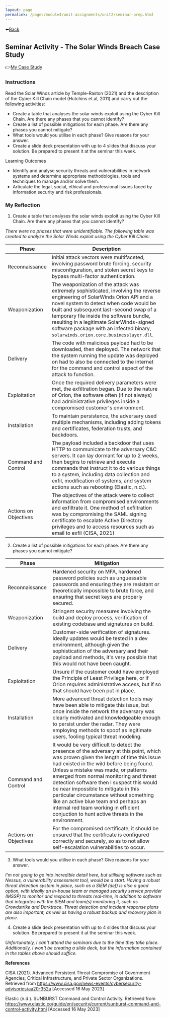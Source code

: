 ```yaml
---
layout: page
permalink: /pages/module4/unit-assignments/unit2/seminar-prep.html
---
```


⬅️[Back](/pages/module4.html)

## Seminar Activity - The Solar Winds Breach Case Study

👉[My Case Study](#my-reflection)

### Instructions

Read the Solar Winds article by Temple-Raston (2021) and the description of the Cyber Kill Chain model (Hutchins et al, 2011) and carry out the following activities:
- Create a table that analyses the solar winds exploit using the Cyber Kill Chain. Are there any phases that you cannot identify?
- Create a list of possible mitigations for each phase. Are there any phases you cannot mitigate?
- What tools would you utilise in each phase? Give reasons for your answer.
- Create a slide deck presentation with up to 4 slides that discuss your solution. Be prepared to present it at the seminar this week.

Learning Outcomes
- Identify and analyse security threats and vulnerabilities in network systems and determine appropriate methodologies, tools and techniques to manage and/or solve them.
- Articulate the legal, social, ethical and professional issues faced by information security and risk professionals.


### My Reflection

1. Create a table that analyses the solar winds exploit using the Cyber Kill Chain. Are there any phases that you cannot identify?

*There were no phases that were unidentifiable. The following table was created to analyze the Solar Winds exploit using the Cyber Kill Chain:*


| Phase | Description |
| --- | --- |
| Reconnaissance | Initial attack vectors were multifaceted, involving password brute forcing, security misconfiguration, and stolen secret keys to bypass multi-factor authentication. |
| Weaponization | The weaponization of the attack was extremely sophisticated, involving the reverse engineering of SolarWinds Orion API and a novel system to detect when code would be built and subsequent last-second swap of a temporary file inside the software bundle, resulting in a legitimate SolarWinds-signed software package with an infected binary, `solarwinds.orion.core.businesslayer.dll`. |
| Delivery | The code with malicious payload had to be downloaded, then deployed. The network that the system running the update was deployed on had to also be connected to the internet for the command and control aspect of the attack to function. |
| Exploitation | Once the required delivery parameters were met, the exfiltration began. Due to the nature of Orion, the software often (if not always) had administrative privileges inside a compromised customer's environment. |
| Installation | To maintain persistence, the adversary used multiple mechanisms, including adding tokens and certificates, federation trusts, and backdoors. |
| Command and Control | The payload included a backdoor that uses HTTP to communicate to the adversary C&C servers. It can lay dormant for up to 2 weeks, then begins to retrieve and execute commands that instruct it to do various things to a system, including data collection and exfil, modification of systems, and system actions such as rebooting (Elastic, n.d.). |
| Actions on Objectives | The objectives of the attack were to collect information from compromised environments and exfiltrate it. One method of exfiltration was by compromising the SAML signing certificate to escalate Active Directory privileges and to access resources such as email to exfil (CISA, 2021) |

2. Create a list of possible mitigations for each phase. Are there any phases you cannot mitigate?

| Phase | Mitigation |
| --- | --- |
| Reconnaissance | Hardened security on MFA, hardened password policies such as unguessable passwords and ensuring they are resistant or theoretically impossible to brute force, and ensuring that secret keys are properly secured. |
| Weaponization | Stringent security measures involving the build and deploy process, verification of existing codebase and signatures on build. |
| Delivery | Customer-side verification of signatures. Ideally updates would be tested in a dev environment, although given the sophistication of the adversary and their payload and methods, it's very possible that this would not have been caught. |
| Exploitation | Unsure if the customer could have employed the Principle of Least Privilege here, or if Orion *requires* administrative access, but if so that should have been put in place. |
| Installation | More advanced threat detection tools may have been able to mitigate this issue, but once inside the network the adversary was clearly motivated and knowledgeable enough to persist under the radar. They were employing methods to spoof as legitimate users, fooling typical threat modeling. |
| Command and Control | It would be very difficult to detect the presence of the adversary at this point, which was proven given the length of time this issue had existed in the wild before being found. Unless a mistake was made, or patterns emerged from normal monitoring and threat detection software then I suspect this would be near impossible to mitigate in this particular circumstance without something like an active blue team and perhaps an internal red team working in efficient conjuction to hunt active threats in the environment. |
| Actions on Objectives | For the compromised certificate, it should be ensured that the certificate is configured correctly and securely, so as to not allow self-escalation vulnerabilities to occur. |

3. What tools would you utilise in each phase? Give reasons for your answer.

*I'm not going to go into incredible detail here, but utilising software such as Nessus, a vulnerability assessment tool, would be a start. Having a robust threat detection system in place, such as a SIEM (def) is also a good option, with ideally an in-house team or managed security service provider (MSSP) to monitor and respond to threats real-time, in addition to software that integrates with the SIEM and team(s) monitoring it, such as Crowdstrike and Darktrace. Threat detection and incident response plans are also important, as well as having a robust backup and recovery plan in place.*

4. Create a slide deck presentation with up to 4 slides that discuss your solution. Be prepared to present it at the seminar this week.

*Unfortunately, I can't attend the seminars due to the time they take place. Additionally, I won't be creating a slide deck, but the information contained in the tables above should suffice.*

**References**

CISA (2021). Advanced Persistent Threat Compromise of Government Agencies, Critical Infrastructure, and Private Sector Organizations. Retrieved from https://www.cisa.gov/news-events/cybersecurity-advisories/aa20-352a [Accessed 16 May 2023]

Elastic (n.d.). SUNBURST Command and Control Activity. Retrieved from https://www.elastic.co/guide/en/security/current/sunburst-command-and-control-activity.html [Accessed 16 May 2023]
